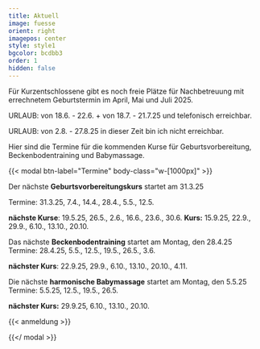 ```yaml
---
title: Aktuell
image: fuesse
orient: right
imagepos: center
style: style1
bgcolor: bcdbb3
order: 1
hidden: false
---
```

Für Kurzentschlossene gibt es noch freie Plätze für Nachbetreuung mit errechnetem Geburtstermin im April, Mai und Juli 2025. 

URLAUB:  von 18.6. - 22.6. + von 18.7. - 21.7.25 und telefonisch erreichbar.

URLAUB:  von 2.8. - 27.8.25 in dieser Zeit bin ich nicht erreichbar.

Hier sind die Termine für die kommenden Kurse für Geburtsvorbereitung, Beckenbodentraining und Babymassage.

{{< modal btn-label="Termine" body-class="w-\[1000px]" >}}

Der nächste **Geburtsvorbereitungskurs** startet am 31.3.25

Termine: 
31.3.25, 7.4., 14.4., 28.4., 5.5., 12.5. 

**nächste Kurse**: 19.5.25, 26.5., 2.6., 16.6., 23.6., 30.6.  **Kurs:** 15.9.25, 22.9., 29.9., 6.10., 13.10., 20.10. 

Das nächste **Beckenbodentraining** startet am Montag, den 28.4.25
Termine:  28.4.25, 5.5., 12.5., 19.5., 26.5., 3.6.

**nächster Kurs**: 22.9.25, 29.9., 6.10., 13.10., 20.10., 4.11.

Die nächste **harmonische Babymassage** startet am Montag, den 5.5.25\
Termine: 5.5.25, 12.5., 19.5., 26.5.

**nächster Kurs:** 29.9.25, 6.10., 13.10., 20.10. 

{{< anmeldung >}}

{{</ modal >}}
